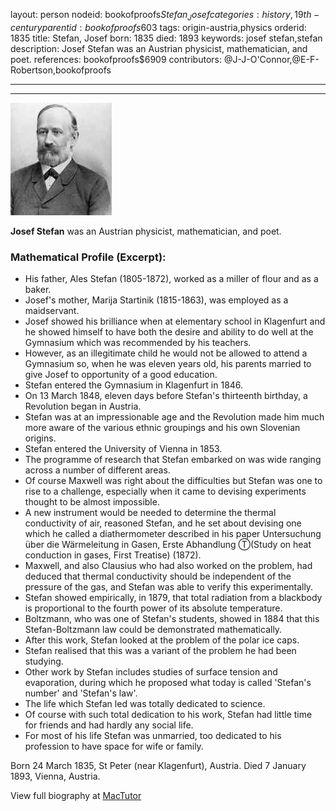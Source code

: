 layout: person
nodeid: bookofproofs$Stefan_Josef
categories: history,19th-century
parentid: bookofproofs$603
tags: origin-austria,physics
orderid: 1835
title: Stefan, Josef
born: 1835
died: 1893
keywords: josef stefan,stefan
description: Josef Stefan was an Austrian physicist, mathematician, and poet.
references: bookofproofs$6909
contributors: @J-J-O'Connor,@E-F-Robertson,bookofproofs

---



---

![Stefan_Josef.jpg](https://github.com/bookofproofs/bookofproofs.github.io/blob/main/_sources/_assets/images/portraits/Stefan_Josef.jpg?raw=true)

**Josef Stefan** was an Austrian physicist, mathematician, and poet.

### Mathematical Profile (Excerpt):
* His father, Ales Stefan (1805-1872), worked as a miller of flour and as a baker.
* Josef's mother, Marija Startinik (1815-1863), was employed as a maidservant.
* Josef showed his brilliance when at elementary school in Klagenfurt and he showed himself to have both the desire and ability to do well at the Gymnasium which was recommended by his teachers.
* However, as an illegitimate child he would not be allowed to attend a Gymnasium so, when he was eleven years old, his parents married to give Josef to opportunity of a good education.
* Stefan entered the Gymnasium in Klagenfurt in 1846.
* On 13 March 1848, eleven days before Stefan's thirteenth birthday, a Revolution began in Austria.
* Stefan was at an impressionable age and the Revolution made him much more aware of the various ethnic groupings and his own Slovenian origins.
* Stefan entered the University of Vienna in 1853.
* The programme of research that Stefan embarked on was wide ranging across a number of different areas.
* Of course Maxwell was right about the difficulties but Stefan was one to rise to a challenge, especially when it came to devising experiments thought to be almost impossible.
* A new instrument would be needed to determine the thermal conductivity of air, reasoned Stefan, and he set about devising one which he called a diathermometer described in his paper Untersuchung über die Wärmeleitung in Gasen, Erste Abhandlung Ⓣ(Study on heat conduction in gases, First Treatise) (1872).
* Maxwell, and also Clausius who had also worked on the problem, had deduced that thermal conductivity should be independent of the pressure of the gas, and Stefan was able to verify this experimentally.
* Stefan showed empirically, in 1879, that total radiation from a blackbody is proportional to the fourth power of its absolute temperature.
* Boltzmann, who was one of Stefan's students, showed in 1884 that this Stefan-Boltzmann law could be demonstrated mathematically.
* After this work, Stefan looked at the problem of the polar ice caps.
* Stefan realised that this was a variant of the problem he had been studying.
* Other work by Stefan includes studies of surface tension and evaporation, during which he proposed what today is called 'Stefan's number' and 'Stefan's law'.
* The life which Stefan led was totally dedicated to science.
* Of course with such total dedication to his work, Stefan had little time for friends and had hardly any social life.
* For most of his life Stefan was unmarried, too dedicated to his profession to have space for wife or family.

Born 24 March 1835, St Peter (near Klagenfurt), Austria. Died 7 January 1893, Vienna, Austria.

View full biography at [MacTutor](https://mathshistory.st-andrews.ac.uk/Biographies/Stefan_Josef/)
